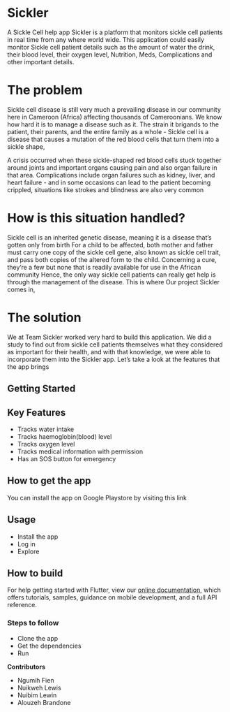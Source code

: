# Sickler

A Sickle Cell help app
Sickler is a platform that monitors sickle cell patients in real time from any where world wide. This application could easily monitor Sickle cell patient details such as the amount of water the drink, their blood level, their oxygen level, Nutrition, Meds, Complications and other important details.


# The problem

Sickle cell disease is still very much a prevailing disease in our community here in Cameroon (Africa) affecting thousands of Cameroonians. We know how hard it is to manage a disease such as it. The strain it brigands to the patient, their parents, and the entire family as a whole - 
Sickle cell is a disease that causes a mutation of the red blood cells that turn them  into a sickle shape,

A crisis occurred when these sickle-shaped red blood cells stuck together around joints and important organs causing pain and also organ failure in that area. Complications include organ failures such as kidney, liver, and heart failure - and in some occasions can lead to the patient becoming crippled, situations like strokes and blindness are also very common 

# How is this situation handled? 

Sickle cell is an inherited genetic disease, meaning it is a disease that’s gotten only from birth For a child to be affected, both mother and father must carry one copy of the sickle cell gene, also known as sickle cell trait, and pass both copies of the altered form to the child. 
Concerning a cure, they’re a few but none that is readily available for use in the African community 
Hence, the only way sickle cell patients can really get help is through the management of the disease. 
This is where Our project Sickler comes in, 

# The solution

We at Team Sickler worked very hard to build this application. We did a study to find out from sickle cell patients themselves what they considered as important for their health, and with that knowledge, we were able to incorporate them into the Sickler app. Let’s take a look at the features that the app brings


## Getting Started

## Key Features

- Tracks water intake
- Tracks haemoglobin(blood) level
- Tracks oxygen level
- Tracks medical information with permission
- Has an SOS button for emergency


## How to get the app

You can install the app on Google Playstore by visiting this link 

## Usage

- Install the app
- Log in 
- Explore


## How to build


For help getting started with Flutter, view our
[online documentation](https://flutter.dev/docs), which offers tutorials,
samples, guidance on mobile development, and a full API reference.



### Steps to follow
- Clone the app 
- Get the dependencies
- Run


**Contributors**
- Ngumih Fien
- Nuikweh Lewis
- Nuibim Lewin
- Alouzeh Brandone


